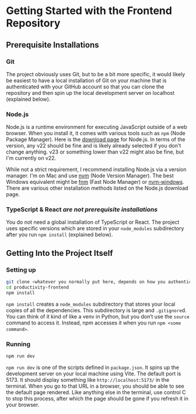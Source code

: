 # Getting Started with the Frontend Repository

## Prerequisite Installations

### Git

The project obviously uses Git, but to be a bit more specific, it would likely be easiest to have a local installation of Git on your machine that is authenticated with your GitHub account so that you can clone the repository and then spin up the local development server on localhost (explained below).

### Node.js

Node.js is a runtime environment for executing JavaScript outside of a web browser. When you install it, it comes with various tools such as `npm` (Node Package Manager). Here is the [download page](https://nodejs.org/en/download) for Node.js. In terms of the version, any v22 should be fine and is likely already selected if you don't change anything. v23 or something lower than v22 might also be fine, but I'm currently on v22. 

While not a strict requirement, I recommend installing Node.js via a version manager. I'm on Mac and use [nvm](https://github.com/nvm-sh/nvm) (Node Version Manager). The best Windows equivalent might be [fnm](https://github.com/Schniz/fnm) (Fast Node Manager) or [nvm-windows](https://github.com/coreybutler/nvm-windows). There are various other installation methods listed on the Node.js download page. 

### TypeScript & React *are not prerequisite installations*

You do not need a global installation of TypeScript or React. The project uses specific versions which are stored in your `node_modules` subdirectory after you run `npm install` (explained below).

## Getting Into the Project Itself

### Setting up

```sh
git clone <whatever you normally put here, depends on how you authenticate with GitHub>
cd productivity-frontend
npm install 
```

`npm install` creates a `node_modules` subdirectory that stores your local copies of all the dependencies. This subdirectory is large and `.gitignore`d. You can think of it kind of like a venv in Python, but you don’t use the `source` command to access it. Instead, npm accesses it when you run `npm <some command>`.

### Running

```sh
npm run dev
```

`npm run dev` is one of the scripts defined in `package.json`. It spins up the development server on your local machine using Vite. The default port is 5173. It should display something like `http://localhost:5173/` in the terminal. When you go to that URL in a browser, you should be able to see the default page rendered. Like anything else in the terminal, use control C to stop this process, after which the page should be gone if you refresh it in your browser.
